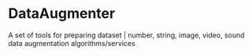 # DataAugmenter
A set of tools for preparing dataset | number, string, image, video, sound data augmentation algorithms/services 
